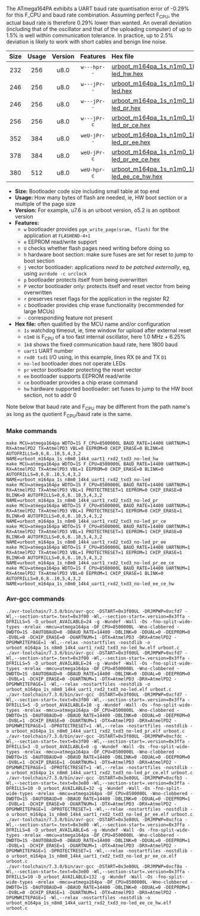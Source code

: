 The ATmega164PA exhibits a UART baud rate quantisation error of -0.29% for this F_CPU and baud rate combination. Assuming perfect F<sub>CPU</sub>, the actual baud rate is therefore 0.29% lower than wanted. An overall deviation (including that of the oscillator and that of the uploading computer) of up to 1.5% is well within communication tolerance. In practice, up to 2.5% deviation is likely to work with short cables and benign line noise.

|Size|Usage|Version|Features|Hex file|
|:-:|:-:|:-:|:-:|:--|
|232|256|u8.0|`w---hpr--`|[urboot_m164pa_1s_n1m0_1k8_uart1_rxd2_txd3_no-led_hw.hex](https://raw.githubusercontent.com/stefanrueger/urboot.hex/main/mcus/atmega164pa/watchdog_1_s/internal_oscillator_n%2B6.25%25/%2B1m000000_hz/%2B%2B%2B1k8_baud/uart1_rxd2_txd3/no-led/urboot_m164pa_1s_n1m0_1k8_uart1_rxd2_txd3_no-led_hw.hex)|
|246|256|u8.0|`w---jPr--`|[urboot_m164pa_1s_n1m0_1k8_uart1_rxd2_txd3_no-led.hex](https://raw.githubusercontent.com/stefanrueger/urboot.hex/main/mcus/atmega164pa/watchdog_1_s/internal_oscillator_n%2B6.25%25/%2B1m000000_hz/%2B%2B%2B1k8_baud/uart1_rxd2_txd3/no-led/urboot_m164pa_1s_n1m0_1k8_uart1_rxd2_txd3_no-led.hex)|
|246|256|u8.0|`w---jPr--`|[urboot_m164pa_1s_n1m0_1k8_uart1_rxd2_txd3_no-led_pr.hex](https://raw.githubusercontent.com/stefanrueger/urboot.hex/main/mcus/atmega164pa/watchdog_1_s/internal_oscillator_n%2B6.25%25/%2B1m000000_hz/%2B%2B%2B1k8_baud/uart1_rxd2_txd3/no-led/urboot_m164pa_1s_n1m0_1k8_uart1_rxd2_txd3_no-led_pr.hex)|
|256|256|u8.0|`w---jPr-c`|[urboot_m164pa_1s_n1m0_1k8_uart1_rxd2_txd3_no-led_pr_ce.hex](https://raw.githubusercontent.com/stefanrueger/urboot.hex/main/mcus/atmega164pa/watchdog_1_s/internal_oscillator_n%2B6.25%25/%2B1m000000_hz/%2B%2B%2B1k8_baud/uart1_rxd2_txd3/no-led/urboot_m164pa_1s_n1m0_1k8_uart1_rxd2_txd3_no-led_pr_ce.hex)|
|352|384|u8.0|`weU-jPr--`|[urboot_m164pa_1s_n1m0_1k8_uart1_rxd2_txd3_no-led_pr_ee.hex](https://raw.githubusercontent.com/stefanrueger/urboot.hex/main/mcus/atmega164pa/watchdog_1_s/internal_oscillator_n%2B6.25%25/%2B1m000000_hz/%2B%2B%2B1k8_baud/uart1_rxd2_txd3/no-led/urboot_m164pa_1s_n1m0_1k8_uart1_rxd2_txd3_no-led_pr_ee.hex)|
|378|384|u8.0|`weU-jPr-c`|[urboot_m164pa_1s_n1m0_1k8_uart1_rxd2_txd3_no-led_pr_ee_ce.hex](https://raw.githubusercontent.com/stefanrueger/urboot.hex/main/mcus/atmega164pa/watchdog_1_s/internal_oscillator_n%2B6.25%25/%2B1m000000_hz/%2B%2B%2B1k8_baud/uart1_rxd2_txd3/no-led/urboot_m164pa_1s_n1m0_1k8_uart1_rxd2_txd3_no-led_pr_ee_ce.hex)|
|380|512|u8.0|`weU-hpr-c`|[urboot_m164pa_1s_n1m0_1k8_uart1_rxd2_txd3_no-led_ee_ce_hw.hex](https://raw.githubusercontent.com/stefanrueger/urboot.hex/main/mcus/atmega164pa/watchdog_1_s/internal_oscillator_n%2B6.25%25/%2B1m000000_hz/%2B%2B%2B1k8_baud/uart1_rxd2_txd3/no-led/urboot_m164pa_1s_n1m0_1k8_uart1_rxd2_txd3_no-led_ee_ce_hw.hex)|

- **Size:** Bootloader code size including small table at top end
- **Usage:** How many bytes of flash are needed, ie, HW boot section or a multiple of the page size
- **Version:** For example, u7.6 is an urboot version, o5.2 is an optiboot version
- **Features:**
  + `w` bootloader provides `pgm_write_page(sram, flash)` for the application at `FLASHEND-4+1`
  + `e` EEPROM read/write support
  + `U` checks whether flash pages need writing before doing so
  + `h` hardware boot section: make sure fuses are set for reset to jump to boot section
  + `j` vector bootloader: applications *need to be patched externally*, eg, using `avrdude -c urclock`
  + `p` bootloader protects itself from being overwritten
  + `P` vector bootloader only: protects itself and reset vector from being overwritten
  + `r` preserves reset flags for the application in the register R2
  + `c` bootloader provides chip erase functionality (recommended for large MCUs)
  + `-` corresponding feature not present
- **Hex file:** often qualified by the MCU name and/or configuration
  + `1s` watchdog timeout, ie, time window for upload after external reset
  + `n1m0` is F<sub>CPU</sub> of a too fast internal oscillator, here 1.0 MHz + 6.25%
  + `1k8` shows the fixed communication baud rate, here 1800 baud
  + `uart1` UART number
  + `rxd0 txd1` I/O using, in this example, lines RX `D0` and TX `D1`
  + `no-led` bootloader does not operate LEDs
  + `pr` vector bootloader protecting the reset vector
  + `ee` bootloader supports EEPROM read/write
  + `ce` bootloader provides a chip erase command
  + `hw` hardware supported bootloader: set fuses to jump to the HW boot section, not to addr 0


Note below that baud rate and F<sub>CPU</sub> may be different from the path name's as long as the quotient F<sub>CPU</sub>/baud rate is the same.

### Make commands
```
make MCU=atmega164pa WDTO=1S F_CPU=8500000L BAUD_RATE=14400 UARTNUM=1 RX=AtmelPD2 TX=AtmelPD3 VBL=0 EEPROM=0 CHIP_ERASE=0 BLINK=0 AUTOFRILLS=0,6,8..10,5,4,3,2 NAME=urboot_m164pa_1s_n8m0_14k4_uart1_rxd2_txd3_no-led_hw
make MCU=atmega164pa WDTO=1S F_CPU=8500000L BAUD_RATE=14400 UARTNUM=1 RX=AtmelPD2 TX=AtmelPD3 VBL=1 EEPROM=0 CHIP_ERASE=0 BLINK=0 AUTOFRILLS=0,6,8..10,5,4,3,2 NAME=urboot_m164pa_1s_n8m0_14k4_uart1_rxd2_txd3_no-led
make MCU=atmega164pa WDTO=1S F_CPU=8500000L BAUD_RATE=14400 UARTNUM=1 RX=AtmelPD2 TX=AtmelPD3 VBL=1 PROTECTRESET=1 EEPROM=0 CHIP_ERASE=0 BLINK=0 AUTOFRILLS=0,6,8..10,5,4,3,2 NAME=urboot_m164pa_1s_n8m0_14k4_uart1_rxd2_txd3_no-led_pr
make MCU=atmega164pa WDTO=1S F_CPU=8500000L BAUD_RATE=14400 UARTNUM=1 RX=AtmelPD2 TX=AtmelPD3 VBL=1 PROTECTRESET=1 EEPROM=0 CHIP_ERASE=1 BLINK=0 AUTOFRILLS=0,6,8..10,5,4,3,2 NAME=urboot_m164pa_1s_n8m0_14k4_uart1_rxd2_txd3_no-led_pr_ce
make MCU=atmega164pa WDTO=1S F_CPU=8500000L BAUD_RATE=14400 UARTNUM=1 RX=AtmelPD2 TX=AtmelPD3 VBL=1 PROTECTRESET=1 EEPROM=1 CHIP_ERASE=0 BLINK=0 AUTOFRILLS=0,6,8..10,5,4,3,2 NAME=urboot_m164pa_1s_n8m0_14k4_uart1_rxd2_txd3_no-led_pr_ee
make MCU=atmega164pa WDTO=1S F_CPU=8500000L BAUD_RATE=14400 UARTNUM=1 RX=AtmelPD2 TX=AtmelPD3 VBL=1 PROTECTRESET=1 EEPROM=1 CHIP_ERASE=1 BLINK=0 AUTOFRILLS=0,6,8..10,5,4,3,2 NAME=urboot_m164pa_1s_n8m0_14k4_uart1_rxd2_txd3_no-led_pr_ee_ce
make MCU=atmega164pa WDTO=1S F_CPU=8500000L BAUD_RATE=14400 UARTNUM=1 RX=AtmelPD2 TX=AtmelPD3 VBL=0 EEPROM=1 CHIP_ERASE=1 BLINK=0 AUTOFRILLS=0,6,8..10,5,4,3,2 NAME=urboot_m164pa_1s_n8m0_14k4_uart1_rxd2_txd3_no-led_ee_ce_hw
```

### Avr-gcc commands
```
./avr-toolchain/7.3.0/bin/avr-gcc -DSTART=0x3f00UL -DRJMPWP=0xcfd7 -Wl,--section-start=.text=0x3f00 -Wl,--section-start=.version=0x3ffa -DFRILLS=5 -D_urboot_AVAILABLE=24 -g -Wundef -Wall -Os -fno-split-wide-types -mrelax -mmcu=atmega164pa -DF_CPU=8500000L -Wno-clobbered -DWDTO=1S -DAUTOBAUD=0 -DBAUD_RATE=14400 -DBLINK=0 -DDUAL=0 -DEEPROM=0 -DVBL=0 -DCHIP_ERASE=0 -DUARTNUM=1 -DTX=AtmelPD3 -DRX=AtmelPD2 -DPGMWRITEPAGE=1 -Wl,--relax -nostartfiles -nostdlib -o urboot_m164pa_1s_n8m0_14k4_uart1_rxd2_txd3_no-led_hw.elf urboot.c
./avr-toolchain/7.3.0/bin/avr-gcc -DSTART=0x3f00UL -DRJMPWP=0xcfd7 -Wl,--section-start=.text=0x3f00 -Wl,--section-start=.version=0x3ffa -DFRILLS=5 -D_urboot_AVAILABLE=24 -g -Wundef -Wall -Os -fno-split-wide-types -mrelax -mmcu=atmega164pa -DF_CPU=8500000L -Wno-clobbered -DWDTO=1S -DAUTOBAUD=0 -DBAUD_RATE=14400 -DBLINK=0 -DDUAL=0 -DEEPROM=0 -DVBL=1 -DCHIP_ERASE=0 -DUARTNUM=1 -DTX=AtmelPD3 -DRX=AtmelPD2 -DPGMWRITEPAGE=1 -Wl,--relax -nostartfiles -nostdlib -o urboot_m164pa_1s_n8m0_14k4_uart1_rxd2_txd3_no-led.elf urboot.c
./avr-toolchain/7.3.0/bin/avr-gcc -DSTART=0x3f00UL -DRJMPWP=0xcfd7 -Wl,--section-start=.text=0x3f00 -Wl,--section-start=.version=0x3ffa -DFRILLS=5 -D_urboot_AVAILABLE=10 -g -Wundef -Wall -Os -fno-split-wide-types -mrelax -mmcu=atmega164pa -DF_CPU=8500000L -Wno-clobbered -DWDTO=1S -DAUTOBAUD=0 -DBAUD_RATE=14400 -DBLINK=0 -DDUAL=0 -DEEPROM=0 -DVBL=1 -DCHIP_ERASE=0 -DUARTNUM=1 -DTX=AtmelPD3 -DRX=AtmelPD2 -DPGMWRITEPAGE=1 -DPROTECTRESET=1 -Wl,--relax -nostartfiles -nostdlib -o urboot_m164pa_1s_n8m0_14k4_uart1_rxd2_txd3_no-led_pr.elf urboot.c
./avr-toolchain/7.3.0/bin/avr-gcc -DSTART=0x3f00UL -DRJMPWP=0xcfdc -Wl,--section-start=.text=0x3f00 -Wl,--section-start=.version=0x3ffa -DFRILLS=3 -D_urboot_AVAILABLE=0 -g -Wundef -Wall -Os -fno-split-wide-types -mrelax -mmcu=atmega164pa -DF_CPU=8500000L -Wno-clobbered -DWDTO=1S -DAUTOBAUD=0 -DBAUD_RATE=14400 -DBLINK=0 -DDUAL=0 -DEEPROM=0 -DVBL=1 -DCHIP_ERASE=1 -DUARTNUM=1 -DTX=AtmelPD3 -DRX=AtmelPD2 -DPGMWRITEPAGE=1 -DPROTECTRESET=1 -Wl,--relax -nostartfiles -nostdlib -o urboot_m164pa_1s_n8m0_14k4_uart1_rxd2_txd3_no-led_pr_ce.elf urboot.c
./avr-toolchain/7.3.0/bin/avr-gcc -DSTART=0x3e80UL -DRJMPWP=0xcfb3 -Wl,--section-start=.text=0x3e80 -Wl,--section-start=.version=0x3ffa -DFRILLS=10 -D_urboot_AVAILABLE=32 -g -Wundef -Wall -Os -fno-split-wide-types -mrelax -mmcu=atmega164pa -DF_CPU=8500000L -Wno-clobbered -DWDTO=1S -DAUTOBAUD=0 -DBAUD_RATE=14400 -DBLINK=0 -DDUAL=0 -DEEPROM=1 -DVBL=1 -DCHIP_ERASE=0 -DUARTNUM=1 -DTX=AtmelPD3 -DRX=AtmelPD2 -DPGMWRITEPAGE=1 -DPROTECTRESET=1 -Wl,--relax -nostartfiles -nostdlib -o urboot_m164pa_1s_n8m0_14k4_uart1_rxd2_txd3_no-led_pr_ee.elf urboot.c
./avr-toolchain/7.3.0/bin/avr-gcc -DSTART=0x3e80UL -DRJMPWP=0xcfca -Wl,--section-start=.text=0x3e80 -Wl,--section-start=.version=0x3ffa -DFRILLS=8 -D_urboot_AVAILABLE=6 -g -Wundef -Wall -Os -fno-split-wide-types -mrelax -mmcu=atmega164pa -DF_CPU=8500000L -Wno-clobbered -DWDTO=1S -DAUTOBAUD=0 -DBAUD_RATE=14400 -DBLINK=0 -DDUAL=0 -DEEPROM=1 -DVBL=1 -DCHIP_ERASE=1 -DUARTNUM=1 -DTX=AtmelPD3 -DRX=AtmelPD2 -DPGMWRITEPAGE=1 -DPROTECTRESET=1 -Wl,--relax -nostartfiles -nostdlib -o urboot_m164pa_1s_n8m0_14k4_uart1_rxd2_txd3_no-led_pr_ee_ce.elf urboot.c
./avr-toolchain/7.3.0/bin/avr-gcc -DSTART=0x3e00UL -DRJMPWP=0xcf8a -Wl,--section-start=.text=0x3e00 -Wl,--section-start=.version=0x3ffa -DFRILLS=10 -D_urboot_AVAILABLE=132 -g -Wundef -Wall -Os -fno-split-wide-types -mrelax -mmcu=atmega164pa -DF_CPU=8500000L -Wno-clobbered -DWDTO=1S -DAUTOBAUD=0 -DBAUD_RATE=14400 -DBLINK=0 -DDUAL=0 -DEEPROM=1 -DVBL=0 -DCHIP_ERASE=1 -DUARTNUM=1 -DTX=AtmelPD3 -DRX=AtmelPD2 -DPGMWRITEPAGE=1 -Wl,--relax -nostartfiles -nostdlib -o urboot_m164pa_1s_n8m0_14k4_uart1_rxd2_txd3_no-led_ee_ce_hw.elf urboot.c
```

